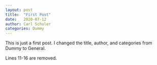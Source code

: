 ```yaml
---
layout: post
title:  "First Post"
date:   2020-07-12
author: Carl Schuler
categories: Dummy
---
```


This is just a first post. I changed the title, author, and categories from Dummy to General.

Lines 11-16 are removed. 
